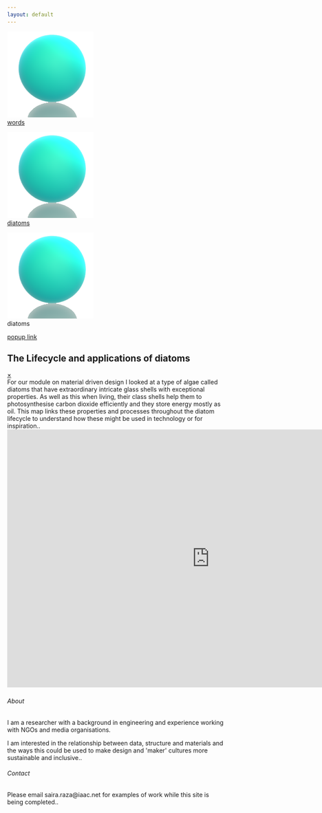 ```yaml
---
layout: default
---
```


<link rel="shortcut icon" type="image/x-icon" href="sphereshadow.png">



<a href="#popup1"><div class="vcenteredtext"><img src="sphereshadow.png" display: inline-block style="width:200px; height:200px" title="daitoms"><div class="hcenteredtext">words</div></a>


<a href="#popup1"><div class="vcenteredtext"><img src="sphereshadow.png" title="diatoms"><div class="hcenteredtext">
diatoms</div></div></a>


<div class="containerx"><img src="sphereshadow.png" class="imagex"><div class="overlayx">diatoms</div></div>


<a class="button" href="#popup1">popup link</a>

<div id="popup1" class="overlay">
<div class="popup">
  <h2>The Lifecycle and applications of diatoms</h2>
  <a class="close" href="#">&times;</a>
  <div class="content">
    For our module on material driven design I looked at a type of algae called diatoms that have extraordinary intricate glass shells with exceptional properties. As well as this when living, their class shells help them to photosynthesise carbon dioxide efficiently and they store energy mostly as oil. This map links these properties and processes throughout the diatom lifecycle to understand how these  might be used in technology or for inspiration..

  <iframe
    src="https://embed.kumu.io/e5c6952460b3a3fcef7a08c3d8b11a81"
    width="940" height="600" frameborder="0"></iframe>
</div>
  </div>
</div>
</div>


<section class="stripe">
<div class="stripe__content">
<h6>About</h6>
<p>I am a researcher with a background in engineering and experience working with NGOs and media organisations.</p>
</div>
<div class="stripe__content3"><p>I am interested in the relationship between data, structure and materials and the ways this could be used to make design and 'maker' cultures more sustainable and inclusive..</p></div>
</section>

<section class="stripe2">
<div class="stripe__content2">
<h6>Contact</h6>
<p>Please email saira.raza@iaac.net for examples of work while this site is being completed..</p>
</div>
</section>
